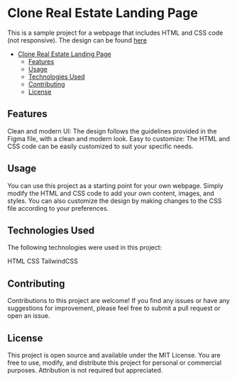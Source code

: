 # Clone Real Estate Landing Page

This is a sample project for a webpage that includes HTML and CSS code (not responsive). The design can be found [here](https://www.figma.com/file/KrcOkQBv1VrGQUvwcqX2ZE)

-   [Clone Real Estate Landing Page](#clone-real-estate-landing-page)
    -   [Features](#features)
    -   [Usage](#usage)
    -   [Technologies Used](#technologies-used)
    -   [Contributing](#contributing)
    -   [License](#license)

## Features

Clean and modern UI: The design follows the guidelines provided in the Figma file, with a clean and modern look.
Easy to customize: The HTML and CSS code can be easily customized to suit your specific needs.

## Usage

You can use this project as a starting point for your own webpage. Simply modify the HTML and CSS code to add your own content, images, and styles. You can also customize the design by making changes to the CSS file according to your preferences.

## Technologies Used

The following technologies were used in this project:

HTML
CSS
TailwindCSS

## Contributing

Contributions to this project are welcome! If you find any issues or have any suggestions for improvement, please feel free to submit a pull request or open an issue.

## License

This project is open source and available under the MIT License. You are free to use, modify, and distribute this project for personal or commercial purposes. Attribution is not required but appreciated.
